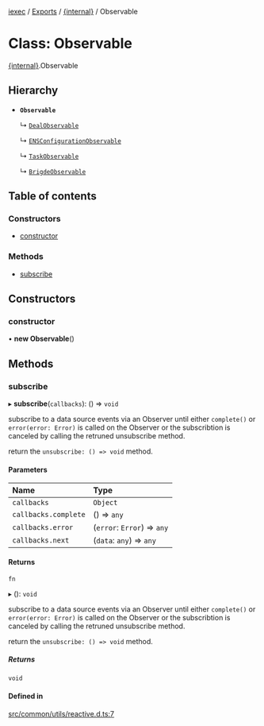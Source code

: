 [iexec](../README.md) / [Exports](../modules.md) / [{internal}](../modules/internal_.md) / Observable

# Class: Observable

[{internal}](../modules/internal_.md).Observable

## Hierarchy

- **`Observable`**

  ↳ [`DealObservable`](internal_.DealObservable.md)

  ↳ [`ENSConfigurationObservable`](internal_.ENSConfigurationObservable.md)

  ↳ [`TaskObservable`](internal_.TaskObservable.md)

  ↳ [`BrigdeObservable`](internal_.BrigdeObservable.md)

## Table of contents

### Constructors

- [constructor](internal_.Observable.md#constructor)

### Methods

- [subscribe](internal_.Observable.md#subscribe)

## Constructors

### constructor

• **new Observable**()

## Methods

### subscribe

▸ **subscribe**(`callbacks`): () => `void`

subscribe to a data source events via an Observer until either `complete()` or `error(error: Error)` is called on the Observer or the subscribtion is canceled by calling the retruned unsubscribe method.

return the `unsubscribe: () => void` method.

#### Parameters

| Name | Type |
| :------ | :------ |
| `callbacks` | `Object` |
| `callbacks.complete` | () => `any` |
| `callbacks.error` | (`error`: `Error`) => `any` |
| `callbacks.next` | (`data`: `any`) => `any` |

#### Returns

`fn`

▸ (): `void`

subscribe to a data source events via an Observer until either `complete()` or `error(error: Error)` is called on the Observer or the subscribtion is canceled by calling the retruned unsubscribe method.

return the `unsubscribe: () => void` method.

##### Returns

`void`

#### Defined in

[src/common/utils/reactive.d.ts:7](https://github.com/iExecBlockchainComputing/iexec-sdk/blob/92c9bf6/src/common/utils/reactive.d.ts#L7)
